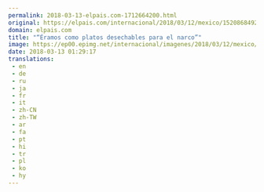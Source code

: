 ```yaml
---
permalink: 2018-03-13-elpais.com-1712664200.html
original: https://elpais.com/internacional/2018/03/12/mexico/1520868492_641729.html#?ref=rss&format=simple&link=link
domain: elpais.com
title: "“Éramos como platos desechables para el narco”"
image: https://ep00.epimg.net/internacional/imagenes/2018/03/12/mexico/1520868492_641729_1520873509_rrss_normal.jpg
date: 2018-03-13 01:29:17
translations: 
 - en
 - de
 - ru
 - ja
 - fr
 - it
 - zh-CN
 - zh-TW
 - ar
 - fa
 - pt
 - hi
 - tr
 - pl
 - ko
 - hy
---
```


